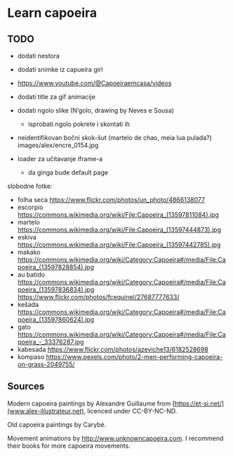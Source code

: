 # Learn capoeira

## TODO
- dodati nestora
- dodati snimke iz capueira girl
- https://www.youtube.com/@Capoeiraemcasa/videos
- dodati title za gif animacije
- dodati ngolo slike (N’golo, drawing by Neves e Sousa)
  - isprobati ngolo pokrete i skontati ih
- neidentifikovan bočni skok-šut (martelo de chao, meia lua pulada?) images/alex/encre_0154.jpg

- loader za učitavanje iframe-a
  - da ginga bude default page

slobodne fotke:
- folha seca https://www.flickr.com/photos/un_photo/4866138077
- escorpio https://commons.wikimedia.org/wiki/File:Capoeira_(13597811084).jpg
- martelo https://commons.wikimedia.org/wiki/File:Capoeira_(13597444873).jpg
- eskiva https://commons.wikimedia.org/wiki/File:Capoeira_(13597442785).jpg
- makako https://commons.wikimedia.org/wiki/Category:Capoeira#/media/File:Capoeira_(13597828854).jpg
- au batido https://commons.wikimedia.org/wiki/Category:Capoeira#/media/File:Capoeira_(13597836834).jpg
  https://www.flickr.com/photos/fcequinel/27687777633/
- kešada https://commons.wikimedia.org/wiki/Category:Capoeira#/media/File:Capoeira_(13597860624).jpg
- gato https://commons.wikimedia.org/wiki/Category:Capoeira#/media/File:Capoeira_-_33376287.jpg
- kabesada https://www.flickr.com/photos/azeviche13/6182528698
- kompaso https://www.pexels.com/photo/2-men-performing-capoeira-on-grass-2049755/

## Sources

Modern capoeira paintings by Alexandre Guillaume from [https://et-si.net/](www.alex-illustrateur.net), licenced under CC-BY-NC-ND.

Old capoeira paintings by Carybé.

Movement animations by http://www.unknowncapoeira.com. I recommend their books for more capoeira movements.